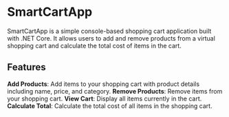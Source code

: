 # SmartCartApp

SmartCartApp is a simple console-based shopping cart application built with .NET Core. It allows users to add and remove products from a virtual shopping cart and calculate the total cost of items in the cart.

## Features

**Add Products**: Add items to your shopping cart with product details including name, price, and category.
**Remove Products**: Remove items from your shopping cart.
**View Cart**: Display all items currently in the cart.
**Calculate Total**: Calculate the total cost of all items in the shopping cart.
